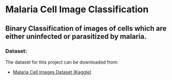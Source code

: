 # Malaria Cell Image Classification
## Binary Classification of images of cells which are either uninfected or parasitized by malaria.

### Dataset:

The dataset for this project can be downloaded from:
- [Malaria Cell Images Dataset (Kaggle)](https://www.kaggle.com/iarunava/cell-images-for-detecting-malaria)